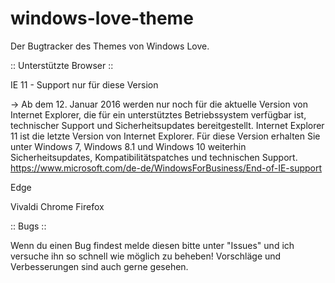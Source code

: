 # windows-love-theme
Der Bugtracker des Themes von Windows Love.

:: Unterstützte Browser ::



IE 11 - Support nur für diese Version

-> Ab dem 12. Januar 2016 werden nur noch für die aktuelle Version von Internet Explorer, die für ein unterstütztes Betriebssystem verfügbar ist, technischer Support und Sicherheitsupdates bereitgestellt. Internet Explorer 11 ist die letzte Version von Internet Explorer. Für diese Version erhalten Sie unter Windows 7, Windows 8.1 und Windows 10 weiterhin Sicherheitsupdates, Kompatibilitätspatches und technischen Support. https://www.microsoft.com/de-de/WindowsForBusiness/End-of-IE-support

Edge

Vivaldi
Chrome
Firefox

:: Bugs ::

Wenn du einen Bug findest melde diesen bitte unter "Issues" und ich versuche ihn so schnell wie möglich zu beheben! Vorschläge und Verbesserungen sind auch gerne gesehen.
